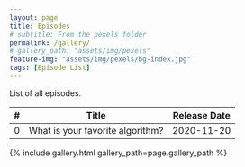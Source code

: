 ```yaml
---
layout: page
title: Episodes
# subtitle: From the pexels folder
permalink: /gallery/
# gallery_path: "assets/img/pexels"
feature-img: "assets/img/pexels/bg-index.jpg"
tags: [Episode List]
---
```


List of all episodes.

|   #   |              Title               | Release Date |
| :---: | :------------------------------: | :----------: |
|   0   | What is your favorite algorithm? |  2020-11-20  |

{% include gallery.html gallery_path=page.gallery_path %}